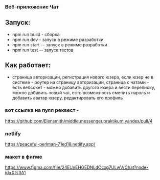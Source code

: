 ### Веб-приложение Чат

## Запуск:
- npm run build - сборка
- npm run dev - запуск в режиме разработки
- npm run start -- запуск в режиме разработки
- npm run test -- запуск тестов

## Как работает:

- страница авторизации, регистрация нового юзера, если юзер не в системе - роутер на страницу авторизации, страница с чатами - есть вебсокет - можно добавить другого юзера и вести переписку, можно добавить новый чат, есть возможность сменить пароль и добавить аватар юзеру, редактировать его профиль

### вот ссылка на пулл реквест -

https://github.com/Elensmith/middle.messenger.praktikum.yandex/pull/4

### netlify 
https://peaceful-perlman-71ed18.netlify.app/

### макет в фигме

https://www.figma.com/file/24EUnEHGEDNLdOcxg7ULwV/Chat?node-id=0%3A1
